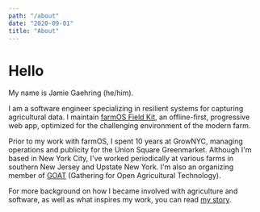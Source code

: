 ```yaml
---
path: "/about"
date: "2020-09-01"
title: "About"
---
```


# Hello

My name is Jamie Gaehring (he/him). 

I am a software engineer specializing in resilient systems for capturing agricultural data. I maintain [farmOS Field Kit](https://farmos.org/guide/app/), an offline-first, progressive web app, optimized for the challenging environment of the modern farm.

Prior to my work with farmOS, I spent 10 years at GrowNYC, managing operations and publicity for the Union Square Greenmarket. Although I'm based in New York City, I've worked periodically at various farms in southern New Jersey and Upstate New York. I'm also an organizing member of [GOAT](http://goatech.org) (Gathering for Open Agricultural Technology).

For more background on how I became involved with agriculture and software, as well as what inspires my work, you can read [my story](/blog/my-story).
